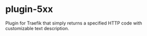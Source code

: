 # plugin-5xx

Plugin for Traefik that simply returns a specified HTTP code with customizable text description.
